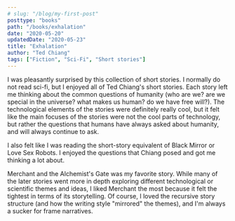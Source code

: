 ```yaml
---
# slug: "/blog/my-first-post"
posttype: "books"
path: "/books/exhalation"
date: "2020-05-20"
updatedDate: "2020-05-23"
title: "Exhalation"
author: "Ted Chiang"
tags: ["Fiction", "Sci-Fi", "Short stories"]
---
```


I was pleasantly surprised by this collection of short stories. I normally do not read sci-fi, but I enjoyed all of Ted Chiang's short stories. Each story left me thinking about the common questions of humanity (who are we? are we special in the universe? what makes us human? do we have free will?). The technological elements of the stories were definitely really cool, but it felt like the main focuses of the stories were not the cool parts of technology, but rather the questions that humans have always asked about humanity, and will always continue to ask. 

I also felt like I was reading the short-story equivalent of Black Mirror or Love Sex Robots. I enjoyed the questions that Chiang posed and got me thinking a lot about. 

Merchant and the Alchemist's Gate was my favorite story. While many of the later stories went more in depth exploring different technological or scientific themes and ideas, I liked Merchant the most because it felt the tightest in terms of its storytelling. Of course, I loved the recursive story structure (and how the writing style "mirrored" the themes), and I'm always a sucker for frame narratives.
